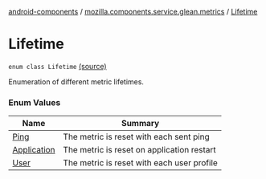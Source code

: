 [android-components](../../index.md) / [mozilla.components.service.glean.metrics](../index.md) / [Lifetime](./index.md)

# Lifetime

`enum class Lifetime` [(source)](https://github.com/mozilla-mobile/android-components/blob/master/components/service/glean/src/main/java/mozilla/components/service/glean/metrics/CommonMetricData.kt#L13)

Enumeration of different metric lifetimes.

### Enum Values

| Name | Summary |
|---|---|
| [Ping](-ping.md) | The metric is reset with each sent ping |
| [Application](-application.md) | The metric is reset on application restart |
| [User](-user.md) | The metric is reset with each user profile |
